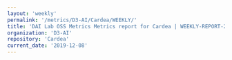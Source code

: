 ```yaml
---
layout: 'weekly'
permalink: '/metrics/D3-AI/Cardea/WEEKLY/'
title: 'DAI Lab OSS Metrics Metrics report for Cardea | WEEKLY-REPORT-2019-12-08'
organization: 'D3-AI'
repository: 'Cardea'
current_date: '2019-12-08'
---
```

